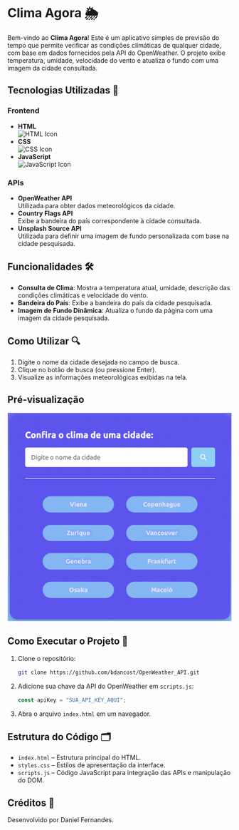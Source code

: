 # Clima Agora 🌦️

Bem-vindo ao **Clima Agora**! Este é um aplicativo simples de previsão do tempo que permite verificar as condições climáticas de qualquer cidade, com base em dados fornecidos pela API do OpenWeather. O projeto exibe temperatura, umidade, velocidade do vento e atualiza o fundo com uma imagem da cidade consultada.

## Tecnologias Utilizadas 🚀

### Frontend

- **HTML**  
  <img src="https://img.icons8.com/color/48/000000/html-5.png" width="30" alt="HTML Icon">
- **CSS**  
  <img src="https://img.icons8.com/color/48/000000/css3.png" width="30" alt="CSS Icon">
- **JavaScript**  
  <img src="https://img.icons8.com/color/48/000000/javascript.png" width="30" alt="JavaScript Icon">

### APIs

- **OpenWeather API**  
  Utilizada para obter dados meteorológicos da cidade.
- **Country Flags API**  
  Exibe a bandeira do país correspondente à cidade consultada.
- **Unsplash Source API**  
  Utilizada para definir uma imagem de fundo personalizada com base na cidade pesquisada.

## Funcionalidades 🛠️

- **Consulta de Clima**: Mostra a temperatura atual, umidade, descrição das condições climáticas e velocidade do vento.
- **Bandeira do País**: Exibe a bandeira do país da cidade pesquisada.
- **Imagem de Fundo Dinâmica**: Atualiza o fundo da página com uma imagem da cidade pesquisada.

## Como Utilizar 🔍

1. Digite o nome da cidade desejada no campo de busca.
2. Clique no botão de busca (ou pressione Enter).
3. Visualize as informações meteorológicas exibidas na tela.

## Pré-visualização

![Exemplo do Aplicativo](Picture1.png)

## Como Executar o Projeto 🚀

1. Clone o repositório:
   ```bash
   git clone https://github.com/bdancost/OpenWeather_API.git
   ```
2. Adicione sua chave da API do OpenWeather em `scripts.js`:
   ```javascript
   const apiKey = "SUA_API_KEY_AQUI";
   ```
3. Abra o arquivo `index.html` em um navegador.

## Estrutura do Código 🗂️

- `index.html` – Estrutura principal do HTML.
- `styles.css` – Estilos de apresentação da interface.
- `scripts.js` – Código JavaScript para integração das APIs e manipulação do DOM.

## Créditos 🙌

Desenvolvido por Daniel Fernandes.
